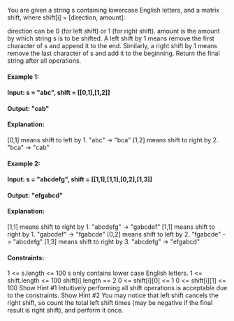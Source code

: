 You are given a string s containing lowercase English letters, and a matrix shift, where shift[i] = [direction, amount]:

direction can be 0 (for left shift) or 1 (for right shift). 
amount is the amount by which string s is to be shifted.
A left shift by 1 means remove the first character of s and append it to the end.
Similarly, a right shift by 1 means remove the last character of s and add it to the beginning.
Return the final string after all operations.

 

#### Example 1:

#### Input: s = "abc", shift = [[0,1],[1,2]]
#### Output: "cab"
#### Explanation: 
[0,1] means shift to left by 1. "abc" -> "bca"
[1,2] means shift to right by 2. "bca" -> "cab"
#### Example 2:

#### Input: s = "abcdefg", shift = [[1,1],[1,1],[0,2],[1,3]]
#### Output: "efgabcd"
#### Explanation:  
[1,1] means shift to right by 1. "abcdefg" -> "gabcdef"
[1,1] means shift to right by 1. "gabcdef" -> "fgabcde"
[0,2] means shift to left by 2. "fgabcde" -> "abcdefg"
[1,3] means shift to right by 3. "abcdefg" -> "efgabcd"
#### Constraints:

1 <= s.length <= 100
s only contains lower case English letters.
1 <= shift.length <= 100
shift[i].length == 2
0 <= shift[i][0] <= 1
0 <= shift[i][1] <= 100
Show Hint #1
Intuitively performing all shift operations is acceptable due to the constraints.
Show Hint #2
You may notice that left shift cancels the right shift, so count the total left shift times (may be negative if the final result is right shift), and perform it once.
